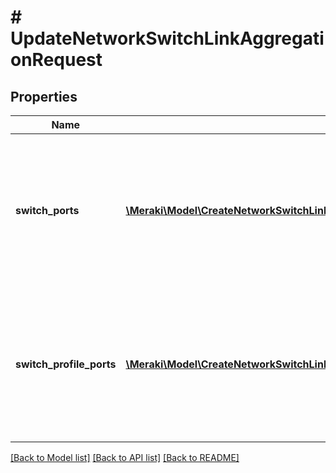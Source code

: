 # # UpdateNetworkSwitchLinkAggregationRequest

## Properties

Name | Type | Description | Notes
------------ | ------------- | ------------- | -------------
**switch_ports** | [**\Meraki\Model\CreateNetworkSwitchLinkAggregationRequestSwitchPortsInner[]**](CreateNetworkSwitchLinkAggregationRequestSwitchPortsInner.md) | Array of switch or stack ports for updating aggregation group. Minimum 2 and maximum 8 ports are supported. | [optional]
**switch_profile_ports** | [**\Meraki\Model\CreateNetworkSwitchLinkAggregationRequestSwitchProfilePortsInner[]**](CreateNetworkSwitchLinkAggregationRequestSwitchProfilePortsInner.md) | Array of switch profile ports for updating aggregation group. Minimum 2 and maximum 8 ports are supported. | [optional]

[[Back to Model list]](../../README.md#models) [[Back to API list]](../../README.md#endpoints) [[Back to README]](../../README.md)

